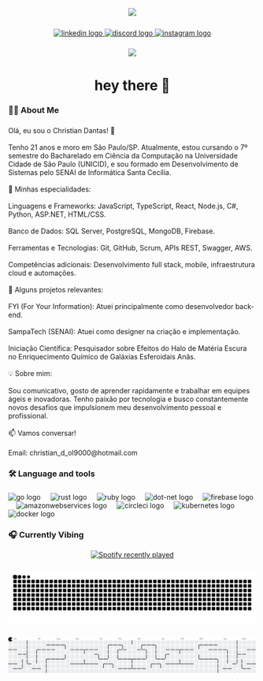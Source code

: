 <div align="center">
  <img height="150" src="https://i.redd.it/qmrjy3zuzmy91.gif"  />
</div>

###

<div align="center">
  <a href="https://www.linkedin.com/in/christian-dantas/" target="_blank">
    <img src="https://img.shields.io/static/v1?message=LinkedIn&logo=linkedin&label=&color=0077B5&logoColor=white&labelColor=&style=for-the-badge" height="25" alt="linkedin logo"  />
  </a>
  <a href="Chrisola" target="_blank">
    <img src="https://img.shields.io/static/v1?message=Discord&logo=discord&label=&color=7289DA&logoColor=white&labelColor=&style=for-the-badge" height="25" alt="discord logo"  />
  </a>
  <a href="https://www.instagram.com/dnt_chris?igsh=MWQzazM2MnIzOGppdA==" target="_blank">
    <img src="https://img.shields.io/static/v1?message=Instagram&logo=instagram&label=&color=E4405F&logoColor=white&labelColor=&style=for-the-badge" height="25" alt="instagram logo"  />
  </a>
</div>

###

<div align="center">
  <img src="https://visitor-badge.laobi.icu/badge?page_id=ChristianDantas.ChristianDantas&"  />
</div>

###

<h1 align="center">hey there 👋</h1>

###

<h3 align="left">👩‍💻  About Me</h3>

###

<p align="left">Olá, eu sou o Christian Dantas! 👋<br><br>Tenho 21 anos e moro em São Paulo/SP. Atualmente, estou cursando o 7º semestre do Bacharelado em Ciência da Computação na Universidade Cidade de São Paulo (UNICID), e sou formado em Desenvolvimento de Sistemas pelo SENAI de Informática Santa Cecília.<br><br>🚀 Minhas especialidades:<br><br>Linguagens e Frameworks: JavaScript, TypeScript, React, Node.js, C#, Python, ASP.NET, HTML/CSS.<br><br>Banco de Dados: SQL Server, PostgreSQL, MongoDB, Firebase.<br><br>Ferramentas e Tecnologias: Git, GitHub, Scrum, APIs REST, Swagger, AWS.<br><br>Competências adicionais: Desenvolvimento full stack, mobile, infraestrutura cloud e automações.<br><br>🎯 Alguns projetos relevantes:<br><br>FYI (For Your Information): Atuei principalmente como desenvolvedor back-end.<br><br>SampaTech (SENAI): Atuei como designer na criação e implementação.<br><br>Iniciação Científica: Pesquisador sobre Efeitos do Halo de Matéria Escura no Enriquecimento Químico de Galáxias Esferoidais Anãs.<br><br>💡 Sobre mim:<br><br>Sou comunicativo, gosto de aprender rapidamente e trabalhar em equipes ágeis e inovadoras. Tenho paixão por tecnologia e busco constantemente novos desafios que impulsionem meu desenvolvimento pessoal e profissional.<br><br>📫 Vamos conversar!<br><br>Email: christian_d_ol9000@hotmail.com</p>

###

<h3 align="left">🛠 Language and tools</h3>

###

<div align="left">
  <img src="https://cdn.jsdelivr.net/gh/devicons/devicon/icons/go/go-original-wordmark.svg" height="40" alt="go logo"  />
  <img width="12" />
  <img src="https://cdn.jsdelivr.net/gh/devicons/devicon/icons/rust/rust-original.svg" height="40" alt="rust logo"  />
  <img width="12" />
  <img src="https://cdn.jsdelivr.net/gh/devicons/devicon/icons/ruby/ruby-plain-wordmark.svg" height="40" alt="ruby logo"  />
  <img width="12" />
  <img src="https://cdn.jsdelivr.net/gh/devicons/devicon/icons/dot-net/dot-net-plain-wordmark.svg" height="40" alt="dot-net logo"  />
  <img width="12" />
  <img src="https://cdn.jsdelivr.net/gh/devicons/devicon/icons/firebase/firebase-plain-wordmark.svg" height="40" alt="firebase logo"  />
  <img width="12" />
  <img src="https://cdn.jsdelivr.net/gh/devicons/devicon/icons/amazonwebservices/amazonwebservices-line-wordmark.svg" height="40" alt="amazonwebservices logo"  />
  <img width="12" />
  <img src="https://cdn.jsdelivr.net/gh/devicons/devicon/icons/circleci/circleci-plain.svg" height="40" alt="circleci logo"  />
  <img width="12" />
  <img src="https://cdn.jsdelivr.net/gh/devicons/devicon/icons/kubernetes/kubernetes-plain.svg" height="40" alt="kubernetes logo"  />
  <img width="12" />
  <img src="https://cdn.jsdelivr.net/gh/devicons/devicon/icons/docker/docker-plain-wordmark.svg" height="40" alt="docker logo"  />
</div>

### 🎧 Currently Vibing

<div align="center">
  <a href="https://open.spotify.com/user/8gxx3k7x5x8ei67ogtyr9vjil" target="_blank">
    <img src="https://spotify-recently-played-readme.vercel.app/api?user=8gxx3k7x5x8ei67ogtyr9vjil&count=5" alt="Spotify recently played"  />
  </a>
</div>

###

<picture>
  <source media="(prefers-color-scheme: dark)" srcset="https://raw.githubusercontent.com/ChristianDantas/ChristianDantas/output/snake-dark.svg">
  <img src="https://raw.githubusercontent.com/ChristianDantas/ChristianDantas/output/snake.svg" alt="Snake animation" />
</picture>

###

<picture>
  <source media="(prefers-color-scheme: dark)" srcset="https://raw.githubusercontent.com/ChristianDantas/ChristianDantas/output/pacman-contribution-graph-dark.svg">
  <img alt="pacman contribution graph" src="https://raw.githubusercontent.com/ChristianDantas/ChristianDantas/output/pacman-contribution-graph.svg">
</picture>

###

